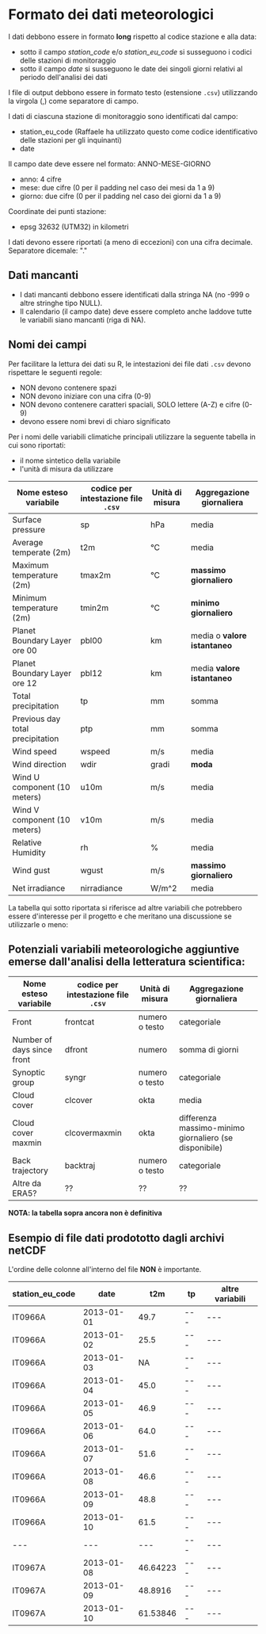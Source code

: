 # Formato dei dati meteorologici

I dati debbono essere in formato **long** rispetto al codice stazione e alla data: 
- sotto il campo _station_code_ e/o _station_eu_code_ si susseguono i codici delle stazioni di monitoraggio
- sotto il campo _date_ si susseguono le date dei singoli giorni relativi al periodo dell'analisi dei dati

I file di output debbono essere in formato testo (estensione `.csv`) utilizzando la virgola (,) come separatore di campo.

I dati di ciascuna stazione di monitoraggio sono identificati dal campo:
- station_eu_code (Raffaele ha utilizzato questo come codice identificativo delle stazioni per gli inquinanti)
- date

Il campo date deve essere nel formato: ANNO-MESE-GIORNO
- anno: 4 cifre
- mese: due cifre (0 per il padding nel caso dei mesi da 1 a 9)
- giorno: due cifre (0 per il padding nel caso dei giorni da 1 a 9)

Coordinate dei punti stazione:
- epsg 32632 (UTM32) in kilometri 


I dati devono essere riportati (a meno di eccezioni) con una cifra decimale. 
Separatore dicemale: "."

## Dati mancanti

- I dati mancanti debbono essere identificati dalla stringa NA (no -999 o altre stringhe tipo NULL).
- Il calendario (il campo date) deve essere completo anche laddove tutte le variabili siano mancanti (riga di NA).

## Nomi dei campi

Per facilitare la lettura dei dati su R, le intestazioni dei file dati `.csv` devono rispettare le seguenti regole:
- NON devono contenere spazi
- NON devono iniziare con una cifra (0-9) 
- NON devono contenere caratteri spaciali, SOLO lettere (A-Z) e cifre (0-9)
- devono essere nomi brevi di chiaro significato

Per i nomi delle variabili climatiche principali utilizzare la seguente tabella in cui sono riportati:
- il nome sintetico della variabile
- l'unità di misura da utilizzare 

| Nome esteso variabile | codice per intestazione file `.csv` | Unità di misura | Aggregazione giornaliera |
| ---| --- | --- | --- |
| Surface pressure | sp | hPa | media |
| Average temperate (2m) | t2m | °C | media |
| Maximum temperature (2m) | tmax2m | °C | **massimo giornaliero** |
| Minimum temperature (2m) | tmin2m |  °C | **minimo giornaliero** |
| Planet Boundary Layer ore 00 | pbl00 | km | media o **valore istantaneo** |
| Planet Boundary Layer ore 12 | pbl12 | km | media **valore istantaneo** |
| Total precipitation | tp | mm | somma |
| Previous day total precipitation | ptp | mm | somma |
| Wind speed | wspeed | m/s | media |
| Wind direction | wdir | gradi | **moda** |
| Wind U component (10 meters) | u10m | m/s  | media |
| Wind V component (10 meters) | v10m | m/s  | media |
| Relative Humidity | rh | % | media |
| Wind gust | wgust | m/s | **massimo giornaliero**  | media |
| Net irradiance | nirradiance | W/m^2 | media |


La tabella qui sotto riportata si riferisce ad altre variabili che potrebbero essere d'interesse per il progetto e che meritano una discussione se utilizzarle o meno:


## Potenziali variabili meteorologiche aggiuntive emerse dall'analisi della letteratura scientifica:

| Nome esteso variabile | codice per intestazione file `.csv` | Unità di misura | Aggregazione giornaliera |
| ---| --- | --- | --- |
| Front | frontcat | numero o testo | categoriale |
| Number of days since front | dfront | numero | somma di giorni |
| Synoptic group | syngr | numero o testo | categoriale |
| Cloud cover | clcover |  okta | media |
| Cloud cover maxmin| clcovermaxmin |  okta | differenza massimo-minimo giornaliero (se disponibile) |
| Back trajectory | backtraj | numero o testo | categoriale |
| Altre da ERA5? | ?? | ?? | ?? |

**NOTA: la tabella sopra ancora non è definitiva**

## Esempio di file dati prodototto dagli archivi netCDF

L'ordine delle colonne all'interno del file **NON** è importante.

|station_eu_code|date|t2m|tp|altre variabili|
|---|---|---|---|---|
|IT0966A|2013-01-01|49.7|---|---|
|IT0966A|2013-01-02|25.5|---|---|
|IT0966A|2013-01-03|NA|---|---|
|IT0966A|2013-01-04|45.0|---|---|
|IT0966A|2013-01-05|46.9|---|---|
|IT0966A|2013-01-06|64.0|---|---|
|IT0966A|2013-01-07|51.6|---|---|
|IT0966A|2013-01-08|46.6|---|---|
|IT0966A|2013-01-09|48.8|---|---|
|IT0966A|2013-01-10|61.5|---|---|
|---|---|---|---|---|
|IT0967A|2013-01-08|46.64223|---|---|
|IT0967A|2013-01-09|48.8916|---|---|
|IT0967A|2013-01-10|61.53846|---|---|
